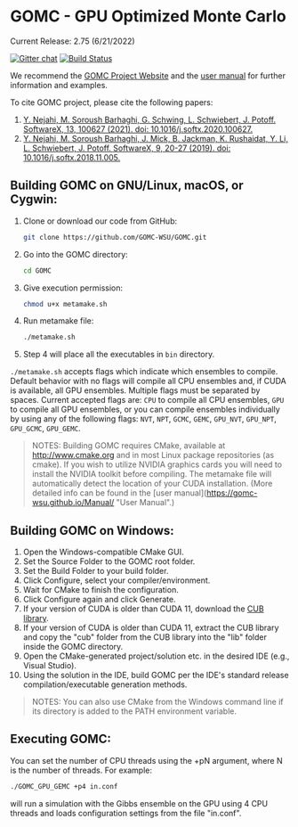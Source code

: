 # GOMC - GPU Optimized Monte Carlo

Current Release: 2.75 (6/21/2022)

[![Gitter chat](https://badges.gitter.im/gitterHQ/gitter.png)](https://gitter.im/GOMC_WSU/Lobby?utm_source=share-link&utm_medium=link&utm_campaign=share-link)
[![Build Status](https://travis-ci.org/GOMC-WSU/GOMC.svg?branch=master)](https://travis-ci.org/GOMC-WSU/GOMC)

We recommend the [GOMC Project Website](https://gomc-wsu.org/ "GOMC Website") and the [user manual](https://gomc-wsu.github.io/Manual/ "User Manual") for further information and examples.

To cite GOMC project, please cite the following papers:
1.  [Y. Nejahi, M. Soroush Barhaghi,  G. Schwing, L. Schwiebert, J. Potoff. SoftwareX, 13, 100627 (2021). doi: 10.1016/j.softx.2020.100627.](https://www.sciencedirect.com/science/article/pii/S235271102030340X)
2.  [Y. Nejahi, M. Soroush Barhaghi, J. Mick, B. Jackman, K. Rushaidat, Y. Li, L. Schwiebert, J. Potoff. SoftwareX, 9, 20-27 (2019). doi: 10.1016/j.softx.2018.11.005.](https://www.sciencedirect.com/science/article/pii/S2352711018301171?via%3Dihub "SoftwareX")

## Building GOMC on GNU/Linux, macOS, or Cygwin:

  1. Clone or download our code from GitHub:
      ```bash
      git clone https://github.com/GOMC-WSU/GOMC.git
      ```
  2. Go into the GOMC directory: 
      ```bash
      cd GOMC
      ```
  3. Give execution permission: 
      ```bash
      chmod u+x metamake.sh
      ```
  4. Run metamake file:
      ```bash
      ./metamake.sh
      ```
  5. Step 4 will place all the executables in ```bin``` directory.

  `./metamake.sh` accepts flags which indicate which ensembles to compile. Default behavior with no flags will compile all CPU ensembles and, if CUDA is available, all GPU ensembles. Multiple flags must be separated by spaces. Current accepted flags are: `CPU` to compile all CPU ensembles, `GPU` to compile all GPU ensembles, or you can compile ensembles individually by using any of the following flags:
  `NVT`, `NPT`, `GCMC`, `GEMC`, `GPU_NVT`, `GPU_NPT`, `GPU_GCMC`, `GPU_GEMC`.

> NOTES: Building GOMC requires CMake, available at http://www.cmake.org and in most Linux package repositories (as cmake). If you wish to utilize NVIDIA graphics cards you will need to install the NVIDIA toolkit before compiling. The metamake file will automatically detect the location of your CUDA installation. (More detailed info can be found in the [user manual](https://gomc-wsu.github.io/Manual/ "User Manual".)

## Building GOMC on Windows:
  1. Open the Windows-compatible CMake GUI.
  2. Set the Source Folder to the GOMC root folder.
  3. Set the Build Folder to your build folder.
  4. Click Configure, select your compiler/environment.
  5. Wait for CMake to finish the configuration.
  6. Click Configure again and click Generate.
  7. If your version of CUDA is older than CUDA 11, download the [CUB library](https://nvlabs.github.io/cub/download_cub.html).
  8. If your version of CUDA is older than CUDA 11, extract the CUB library and copy the "cub" folder from the CUB library into the "lib" folder inside the GOMC directory.
  9. Open the CMake-generated project/solution etc. in the desired IDE (e.g., Visual Studio).
  10. Using the solution in the IDE, build GOMC per the IDE's standard release compilation/executable generation methods.

> NOTES: You can also use CMake from the Windows command line if its directory is added to the PATH environment variable.

## Executing GOMC:
  You can set the number of CPU threads using the +pN argument, where N is the number of threads.
  For example:
  ```bash
  ./GOMC_GPU_GEMC +p4 in.conf
  ```

  will run a simulation with the Gibbs ensemble on the GPU using 4 CPU threads and loads configuration settings from the file "in.conf".

